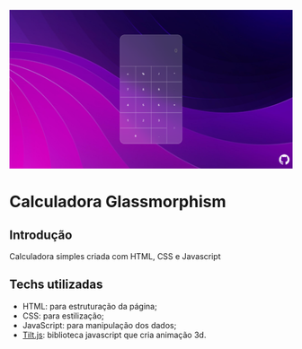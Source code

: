 ![Calculadora Glassmorphism](./src/images/preview.png)
# Calculadora Glassmorphism

## Introdução

Calculadora simples criada com HTML, CSS e Javascript

## Techs utilizadas
* HTML: para estruturação da página;
* CSS: para estilização;
* JavaScript: para manipulação dos dados;
* [Tilt.js](https://micku7zu.github.io/vanilla-tilt.js/): biblioteca javascript que cria animação 3d.